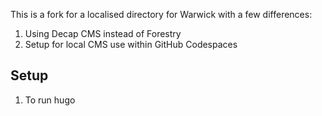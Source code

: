 This is a fork for a localised directory for Warwick with a few differences:

1. Using Decap CMS instead of Forestry
2. Setup for local CMS use within GitHub Codespaces

## Setup

1. To run hugo 